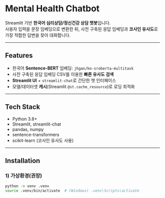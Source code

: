 # Mental Health Chatbot
Streamlit 기반 **한국어 심리상담/정신건강 상담 챗봇**입니다.  
사용자 입력을 문장 임베딩으로 변환한 뒤, 사전 구축된 응답 임베딩과 **코사인 유사도**로 가장 적합한 답변을 찾아 대화합니다.

---

## Features
- 한국어 **Sentence-BERT** 임베딩: `jhgan/ko-sroberta-multitask`
- 사전 구축된 응답 임베딩 CSV를 이용한 **빠른 유사도 검색**
- **Streamlit UI** + `streamlit-chat`로 간단한 챗 인터페이스
- 모델/데이터셋 **캐시**(Streamlit `@st.cache_resource`)로 로딩 최적화

---

## Tech Stack
- Python 3.8+
- Streamlit, streamlit-chat  
- pandas, numpy  
- sentence-transformers  
- scikit-learn (코사인 유사도 사용)

---

## Installation

### 1) 가상환경(권장)
```bash
python -m venv .venv
source .venv/bin/activate  # (Windows) .venv\Scripts\activate
